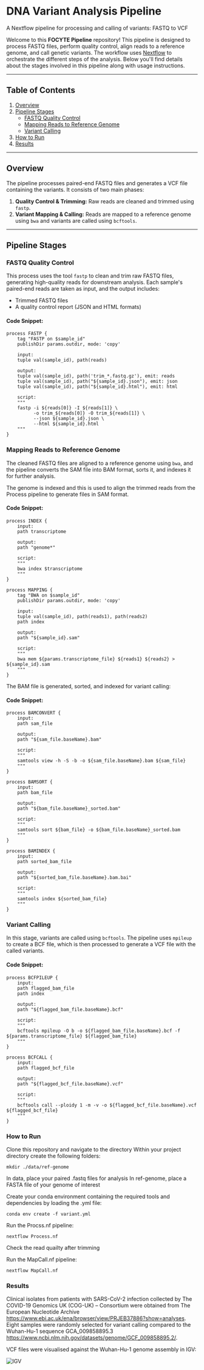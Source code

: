 # DNA Variant Analysis Pipeline
A Nextflow pipeline for processing and calling of variants: FASTQ to VCF

Welcome to this **FOCYTE Pipeline** repository! This pipeline is designed to process FASTQ files, perform quality control, align reads to a reference genome, and call genetic variants. The workflow uses [Nextflow](https://www.nextflow.io/) to orchestrate the different steps of the analysis. Below you'll find details about the stages involved in this pipeline along with usage instructions.

---

## Table of Contents
1. [Overview](#overview)
2. [Pipeline Stages](#pipeline-stages)
    - [FASTQ Quality Control](#fastq-quality-control)
    - [Mapping Reads to Reference Genome](#mapping-reads-to-reference-genome)
    - [Variant Calling](#variant-calling)
3. [How to Run](#how-to-run)
4. [Results](#results)

---

## Overview

The pipeline processes paired-end FASTQ files and generates a VCF file containing the variants. It consists of two main phases:
1. **Quality Control & Trimming:** Raw reads are cleaned and trimmed using `fastp`.
2. **Variant Mapping & Calling:** Reads are mapped to a reference genome using `bwa` and variants are called using `bcftools`.

---

## Pipeline Stages

### FASTQ Quality Control

This process uses the tool `fastp` to clean and trim raw FASTQ files, generating high-quality reads for downstream analysis. Each sample's paired-end reads are taken as input, and the output includes:
- Trimmed FASTQ files
- A quality control report (JSON and HTML formats)

#### Code Snippet:
```nextflow
process FASTP {
    tag "FASTP on $sample_id"
    publishDir params.outdir, mode: 'copy'

    input:
    tuple val(sample_id), path(reads)
    
    output:
    tuple val(sample_id), path('trim_*.fastq.gz'), emit: reads
    tuple val(sample_id), path("${sample_id}.json"), emit: json
    tuple val(sample_id), path("${sample_id}.html"), emit: html

    script:
    """
    fastp -i ${reads[0]} -I ${reads[1]} \
          -o trim_${reads[0]} -O trim_${reads[1]} \
          --json ${sample_id}.json \
          --html ${sample_id}.html
    """
} 
```

### Mapping Reads to Reference Genome

The cleaned FASTQ files are aligned to a reference genome using `bwa`, and the pipeline converts the SAM file into BAM format, sorts it, and indexes it for further analysis.

The genome is indexed and this is used to align the trimmed reads from the Process pipeline to generate files in SAM format.

#### Code Snippet:
```nextflow
process INDEX {
    input:
    path transcriptome

    output:
    path "genome*"

    script:
    """
    bwa index $transcriptome
    """
}

process MAPPING {
    tag "BWA on $sample_id"
    publishDir params.outdir, mode: 'copy'

    input:
    tuple val(sample_id), path(reads1), path(reads2)
    path index

    output:
    path "${sample_id}.sam"

    script:
    """
    bwa mem ${params.transcriptome_file} ${reads1} ${reads2} > ${sample_id}.sam
    """
}
```

The BAM file is generated, sorted, and indexed for variant calling:

#### Code Snippet:
```nextflow
process BAMCONVERT {
    input:
    path sam_file

    output:
    path "${sam_file.baseName}.bam"

    script:
    """
    samtools view -h -S -b -o ${sam_file.baseName}.bam ${sam_file}
    """
}

process BAMSORT {
    input:
    path bam_file

    output:
    path "${bam_file.baseName}_sorted.bam"

    script:
    """
    samtools sort ${bam_file} -o ${bam_file.baseName}_sorted.bam
    """
}

process BAMINDEX {
    input:
    path sorted_bam_file

    output:
    path "${sorted_bam_file.baseName}.bam.bai"

    script:
    """
    samtools index ${sorted_bam_file}
    """
}
```

### Variant Calling

In this stage, variants are called using `bcftools`. The pipeline uses `mpileup` to create a BCF file, which is then processed to generate a VCF file with the called variants.

#### Code Snippet:
```nextflow
process BCFPILEUP {
    input:
    path flagged_bam_file
    path index

    output:
    path "${flagged_bam_file.baseName}.bcf"

    script:
    """
    bcftools mpileup -O b -o ${flagged_bam_file.baseName}.bcf -f ${params.transcriptome_file} ${flagged_bam_file}
    """
}

process BCFCALL {
    input:
    path flagged_bcf_file

    output:
    path "${flagged_bcf_file.baseName}.vcf"

    script:
    """
    bcftools call --ploidy 1 -m -v -o ${flagged_bcf_file.baseName}.vcf ${flagged_bcf_file}
    """
}
```

### How to Run

Clone this repository and navigate to the directory
Within your project directory create the following folders:

```console
mkdir ./data/ref-genome
```

In data, place your paired .fastq files for analysis
In ref-genome, place a FASTA file of your genome of interest

Create your conda environment containing the required tools and dependencies by loading the .yml file:

```console
conda env create -f variant.yml
```

Run the Procss.nf pipeline:

```console
nextflow Process.nf
```

Check the read quailty after trimming

Run the MapCall.nf pipeline:

```console
nextflow MapCall.nf
```

### Results

Clinical isolates from patients with SARS-CoV-2 infection collected by The COVID-19 Genomics UK (COG-UK) – Consortium were obtained from The European Nucleotide Archive https://www.ebi.ac.uk/ena/browser/view/PRJEB37886?show=analyses. Eight samples were randomly selected for variant calling compared to the Wuhan-Hu-1 sequence GCA_009858895.3 https://www.ncbi.nlm.nih.gov/datasets/genome/GCF_009858895.2/.

VCF files were visualised against the Wuhan-Hu-1 genome assembly in IGV:

![IGV](https://github.com/focyte/nf-DNA-Variants/blob/main/SARS-CoV-2.png?raw=true)

